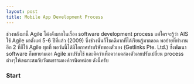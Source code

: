 ```yaml
---
layout: post
title: Mobile App Development Process
---
```

ช่วงหลังมานี้ Agile โด่งดังมากในเรื่อง software development process แต่ใครจะรู้ว่า AIS ใช้ Agile มาตั้งแต่ 5-6 ปีที่แล้ว (2009) ซึ่งช่วงนั้นก็โชคดีมากที่ได้เรียนรู้มาตลอด พอย้ายที่ทำงานอีก 2 ที่ก็ใช้ Agile ทุกที่ พอวันนี้ได้มีโอกาศทำบริษัทของตัวเอง (Getlinks Pte. Ltd.) ซึ่งพัฒนา software ก็พยายามเอา Agile มาปรับใช้ และคิดว่าเพื่อความคล่องตัวเลยปรับเปลี่ยน process ต่างๆให้เหมาะสมกับวัฒนธรรมองค์กรนิดหน่อย ดังนี้ครับ

### Start

